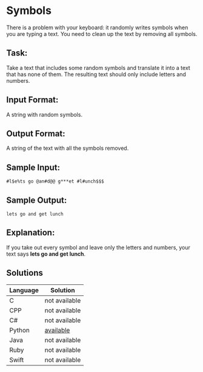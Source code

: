 # Symbols
There is a problem with your keyboard: it randomly writes symbols when you are typing a text. You need to clean up the text by removing all symbols.

## Task:
Take a text that includes some random symbols and translate it into a text that has none of them. The resulting text should only include letters and numbers.

## Input Format:
A string with random symbols.

## Output Format:
A string of the text with all the symbols removed.

## Sample Input:
```
#l$e%ts go @an#d@@ g***et #l#unch$$$
```

## Sample Output:
```
lets go and get lunch
```

## Explanation:
If you take out every symbol and leave only the letters and numbers, your text says **lets go and get lunch**.

## Solutions

Language | Solution
---------|---------
C | not available
CPP | not available
C# | not available
Python | [available](https://raw.githubusercontent.com/chankruze/challenges/master/sololearn/Symbols/Symbols.py)
Java | not available
Ruby | not available
Swift | not available